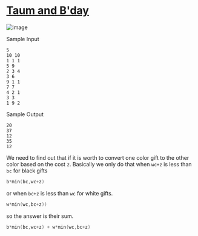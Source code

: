 # [Taum and B'day](https://www.hackerrank.com/challenges/taum-and-bday/problem)

![image](https://user-images.githubusercontent.com/35857179/80217132-be476d80-8671-11ea-86df-5977fbad7fe0.png)

Sample Input
```
5
10 10
1 1 1
5 9
2 3 4
3 6
9 1 1
7 7
4 2 1
3 3
1 9 2
```

Sample Output
```
20
37
12
35
12
```

We need to find out that if it is worth to convert one color gift to the other color based on the cost ``z``. Basically we only do that when ``wc+z`` is less than ``bc`` for black gifts 

```cpp
b*min(bc,wc+z)
```

or when ``bc+z`` is less than ``wc`` for white gifts. 
```cpp
w*min(wc,bc+z))
```

so the answer is their sum.
```cpp
b*min(bc,wc+z) + w*min(wc,bc+z)
```